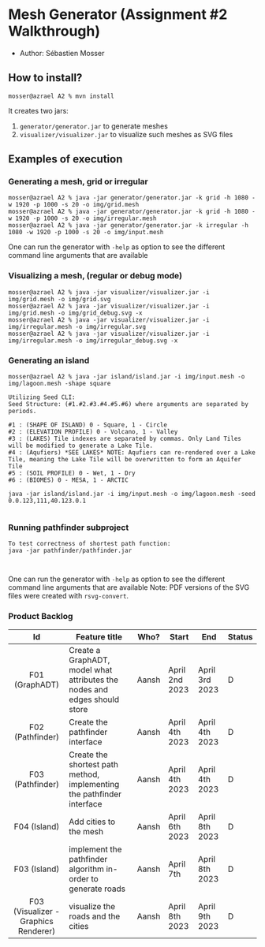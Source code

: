 # Mesh Generator (Assignment #2 Walkthrough)

  - Author: Sébastien Mosser

## How to install?

```
mosser@azrael A2 % mvn install
```

It creates two jars:

  1. `generator/generator.jar` to generate meshes
  2. `visualizer/visualizer.jar` to visualize such meshes as SVG files

## Examples of execution

### Generating a mesh, grid or irregular

```
mosser@azrael A2 % java -jar generator/generator.jar -k grid -h 1080 -w 1920 -p 1000 -s 20 -o img/grid.mesh
mosser@azrael A2 % java -jar generator/generator.jar -k grid -h 1080 -w 1920 -p 1000 -s 20 -o img/irregular.mesh
mosser@azrael A2 % java -jar generator/generator.jar -k irregular -h 1080 -w 1920 -p 1000 -s 20 -o img/input.mesh

```

One can run the generator with `-help` as option to see the different command line arguments that are available

### Visualizing a mesh, (regular or debug mode)

```
mosser@azrael A2 % java -jar visualizer/visualizer.jar -i img/grid.mesh -o img/grid.svg          
mosser@azrael A2 % java -jar visualizer/visualizer.jar -i img/grid.mesh -o img/grid_debug.svg -x
mosser@azrael A2 % java -jar visualizer/visualizer.jar -i img/irregular.mesh -o img/irregular.svg   
mosser@azrael A2 % java -jar visualizer/visualizer.jar -i img/irregular.mesh -o img/irregular_debug.svg -x
```

### Generating an island

```
mosser@azrael A2 % java -jar island/island.jar -i img/input.mesh -o img/lagoon.mesh -shape square 

Utilizing Seed CLI:
Seed Structure: (#1.#2.#3.#4.#5.#6) where arguments are separated by periods. 

#1 : (SHAPE OF ISLAND) 0 - Square, 1 - Circle
#2 : (ELEVATION PROFILE) 0 - Volcano, 1 - Valley
#3 : (LAKES) Tile indexes are separated by commas. Only Land Tiles will be modified to generate a Lake Tile.
#4 : (Aqufiers) *SEE LAKES* NOTE: Aqufiers can re-rendered over a Lake Tile, meaning the Lake Tile will be overwritten to form an Aquifer Tile
#5 : (SOIL PROFILE) 0 - Wet, 1 - Dry
#6 : (BIOMES) 0 - MESA, 1 - ARCTIC

java -jar island/island.jar -i img/input.mesh -o img/lagoon.mesh -seed 0.0.123,111,40.123.0.1


```

### Running pathfinder subproject

```
To test correctness of shortest path function:
java -jar pathfinder/pathfinder.jar



```

One can run the generator with `-help` as option to see the different command line arguments that are available
Note: PDF versions of the SVG files were created with `rsvg-convert`.

### Product Backlog
| Id | Feature title | Who? | Start | End | Status |
|:--:|---------------|------|-------|-----|--------|
| F01 (GraphADT) | Create a GraphADT, model what attributes the nodes and edges should store | Aansh | April 2nd 2023| April 3rd 2023| D|
| F02 (Pathfinder) | Create the pathfinder interface | Aansh | April 4th 2023| April 4th 2023| D|
| F03 (Pathfinder) | Create the shortest path method, implementing the pathfinder interface | Aansh | April 4th 2023| April 4th 2023| D|
| F04 (Island) | Add cities to the mesh | Aansh | April 6th 2023| April 8th 2023| D|
| F03 (Island) | implement the pathfinder algorithm in-order to generate roads| Aansh|  April 7th |April 8th 2023| D|
| F03 (Visualizer - Graphics Renderer) |visualize the roads and the cities | Aansh | April 8th 2023| April 9th 2023| D|





